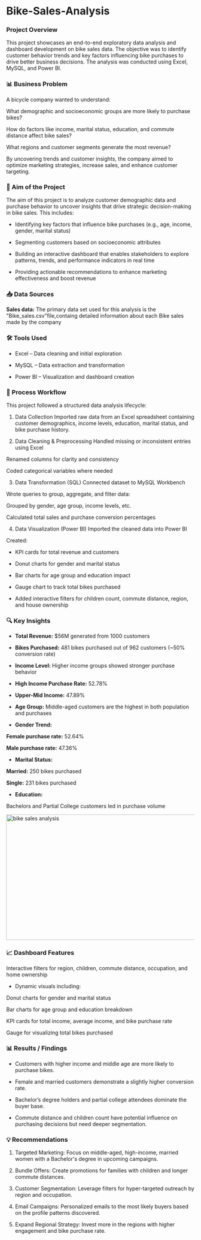 # Bike-Sales-Analysis

### Project Overview

This project showcases an end-to-end exploratory data analysis and dashboard development on bike sales data. The objective was to identify customer behavior trends and key factors influencing bike purchases to drive better business decisions. The analysis was conducted using Excel, MySQL, and Power BI.

### 📊 Business Problem

A bicycle company wanted to understand:

What demographic and socioeconomic groups are more likely to purchase bikes?

How do factors like income, marital status, education, and commute distance affect bike sales?

What regions and customer segments generate the most revenue?

By uncovering trends and customer insights, the company aimed to optimize marketing strategies, increase sales, and enhance customer targeting.
### 🎯 Aim of the Project
The aim of this project is to analyze customer demographic data and purchase behavior to uncover insights that drive strategic decision-making in bike sales. This includes:

- Identifying key factors that influence bike purchases (e.g., age, income, gender, marital status)

- Segmenting customers based on socioeconomic attributes

- Building an interactive dashboard that enables stakeholders to explore patterns, trends, and performance indicators in real time

- Providing actionable recommendations to enhance marketing effectiveness and boost revenue


### 📥 Data Sources

 **Sales data:** The primary data set used for this analysis is the "Bike_sales.csv"file,containg detailed information about each Bike sales made by the company

### 🛠 Tools Used

- Excel – Data cleaning and initial exploration

- MySQL – Data extraction and transformation  

- Power BI – Visualization and dashboard creation
### 🔄 Process Workflow
This project followed a structured data analysis lifecycle:

1. Data Collection
Imported raw data from an Excel spreadsheet containing customer demographics, income levels, education, marital status, and bike purchase history.

2. Data Cleaning & Preprocessing
 Handled missing or inconsistent entries using Excel

 Renamed columns for clarity and consistency

 Coded categorical variables where needed

3. Data Transformation (SQL)
 Connected dataset to MySQL Workbench

 Wrote queries to group, aggregate, and filter data:

 Grouped by gender, age group, income levels, etc.

 Calculated total sales and purchase conversion percentages

4. Data Visualization (Power BI)
 Imported the cleaned data into Power BI

 Created:

- KPI cards for total revenue and customers

- Donut charts for gender and marital status

- Bar charts for age group and education impact

- Gauge chart to track total bikes purchased

- Added interactive filters for children count, commute distance, region, and house ownership

### 🔍 Key Insights

- **Total Revenue:** $56M generated from 1000 customers

- **Bikes Purchased:** 481 bikes purchased out of 962 customers (~50% conversion rate)

- **Income Level:** Higher income groups showed stronger purchase behavior

- **High Income Purchase Rate:** 52.78%

- **Upper-Mid Income:** 47.89%

- **Age Group:** Middle-aged customers are the highest in both population and purchases

- **Gender Trend:**

**Female purchase rate:** 52.64%

**Male purchase rate:** 47.36%

- **Marital Status:**

**Married:** 250 bikes purchased

**Single:** 231 bikes purchased

- **Education:**

Bachelors and Partial College customers led in purchase volume

<img width="601" height="335" alt="bike sales analysis" src="https://github.com/user-attachments/assets/b3f133bb-8ba0-493d-8a49-202f38fb14cc" />

### 📈 Dashboard Features
Interactive filters for region, children, commute distance, occupation, and home ownership

- Dynamic visuals including:

Donut charts for gender and marital status

Bar charts for age group and education breakdown

KPI cards for total income, average income, and bike purchase rate

Gauge for visualizing total bikes purchased

### 📊 Results / Findings
- Customers with higher income and middle age are more likely to purchase bikes.

- Female and married customers demonstrate a slightly higher conversion rate.

- Bachelor’s degree holders and partial college attendees dominate the buyer base.

- Commute distance and children count have potential influence on purchasing decisions but need deeper segmentation.

### 💡 Recommendations
1. Targeted Marketing: Focus on middle-aged, high-income, married women with a Bachelor's degree in upcoming campaigns.

2. Bundle Offers: Create promotions for families with children and longer commute distances.

3. Customer Segmentation: Leverage filters for hyper-targeted outreach by region and occupation.

4. Email Campaigns: Personalized emails to the most likely buyers based on the profile patterns discovered.

5. Expand Regional Strategy: Invest more in the regions with higher engagement and bike purchase rate.

